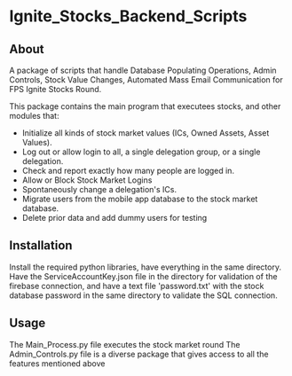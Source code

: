 # Ignite_Stocks_Backend_Scripts
## About
A package of scripts that handle Database Populating Operations, Admin Controls, Stock Value Changes, Automated Mass Email Communication for FPS Ignite Stocks Round.

This package contains the main program that executees stocks, and other modules that:
- Initialize all kinds of stock market values (ICs, Owned Assets, Asset Values).
- Log out or allow login to all, a single delegation group, or a single delegation.
- Check and report exactly how many people are logged in.
- Allow or Block Stock Market Logins
- Spontaneously change a delegation's ICs.
- Migrate users from the mobile app database to the stock market database.
- Delete prior data and add dummy users for testing

## Installation
Install the required python libraries, have everything in the same directory. Have the ServiceAccountKey.json file in the directory for validation of the firebase connection, and have a text file 'password.txt' with the stock database password in the same directory to validate the SQL connection.

## Usage
The Main_Process.py file executes the stock market round
The Admin_Controls.py file is a diverse package that gives access to all the features mentioned above
